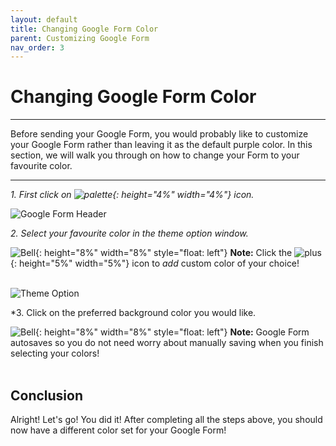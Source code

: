```yaml
---
layout: default
title: Changing Google Form Color
parent: Customizing Google Form
nav_order: 3
---
```


# Changing Google Form Color
---

Before sending your Google Form, you would probably like to customize your Google Form rather than leaving it as the default purple color. In this section, we will walk you through on how to change your Form to your favourite color.

---

*1. First click on ![palette](https://github.com/kevtrng/Google-Forms-Guide/blob/gh-pages/docs/images/icons/paint-palette.png?raw=true){: height="4%" width="4%"} icon.*

![Google Form Header](https://github.com/kevtrng/Google-Forms-Guide/blob/gh-pages/docs/images/customizingForm/1_changing_header.png?raw=true)

*2. Select your favourite color in the theme option window.*

![Bell](https://github.com/kevtrng/Google-Forms-Guide/blob/gh-pages/docs/images/icons/bell.png?raw=true){: height="8%" width="8%" style="float: left"}
**Note:** Click the ![plus](https://github.com/kevtrng/Google-Forms-Guide/blob/gh-pages/docs/images/icons/plus.png?raw=true){: height="5%" width="5%"} icon to _add_ custom color of your choice!
<br>
<br>

![Theme Option](https://github.com/kevtrng/Google-Forms-Guide/blob/gh-pages/docs/images/customizingForm/1_Color.png?raw=true)

*3. Click on the preferred background color you would like.

![Bell](https://github.com/kevtrng/Google-Forms-Guide/blob/gh-pages/docs/images/icons/bell.png?raw=true){: height="8%" width="8%" style="float: left"}
**Note:** Google Form autosaves so you do not need worry about manually saving when you finish selecting your colors!
<br>
<br>

## Conclusion

Alright! Let's go! You did it!
After completing all the steps above, you should now have a different color set for your Google Form!

